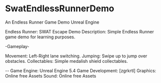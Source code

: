 # SwatEndlessRunnerDemo
An Endless Runner Game Demo Unreal Engine 

Endless Runner: SWAT Escape Demo
Description:
Simple Endless Runner game demo for learning purposes.

-Gameplay-

Movement: Left-Right lane switching.
Jumping: Swipe up to jump over obstacles.
Collectables: Simple medalish shield collectables.

--
Game Engine: Unreal Engine 5.4
Game Development: [zgrkrtl]
Graphics: Online free Assets
Sound: Online free Assets



